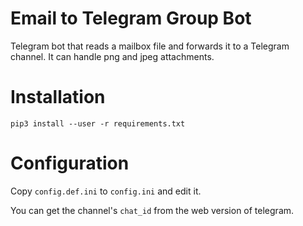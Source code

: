 # Email to Telegram Group Bot

Telegram bot that reads a mailbox file and forwards it to a Telegram channel. It can handle png and jpeg attachments. 

# Installation
```
pip3 install --user -r requirements.txt
```

# Configuration
Copy `config.def.ini` to `config.ini` and edit it.

You can get the channel's `chat_id` from the web version of telegram.
